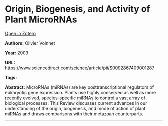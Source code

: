 # Origin, Biogenesis, and Activity of Plant MicroRNAs
[Open in Zotero](zotero://select/items/@Voinnet_2009)

**Authors:** Olivier Voinnet

**Year:** 2009

**URL:** https://www.sciencedirect.com/science/article/pii/S0092867409001287

**Tags:**

**Abstract:** MicroRNAs (miRNAs) are key posttranscriptional regulators of eukaryotic gene expression. Plants use highly conserved as well as more recently evolved, species-specific miRNAs to control a vast array of biological processes. This Review discusses current advances in our understanding of the origin, biogenesis, and mode of action of plant miRNAs and draws comparisons with their metazoan counterparts.

---